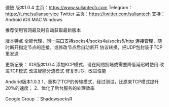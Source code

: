 速链 版本1.0.4
主页：https://www.suliantech.com
Telegram：https://t.me/sulianservice
Twitter 主页：https://twitter.com/suliantech
支持：Android iOS MAC Windows

推荐使用官网最及时自动获取最新版本

版本特点
全能代理，同一端口支持socks4/socks4a/socks5/http
连接管理，随时断开指定节点的连接，或修改节点后自动断开
协议转换，把UDP包封装于TCP里发送

更新记录：
IOS版本1.0.4
添加KCP模式，请在网络拥堵或需要降低延迟时使用
改进TCP模式
改进智能分流模式
修复BUG，改进性能

Andorid版本1.0.3
1、重构了TCP的传输模式，经过测试，比原来TCP模式提升20%的速度；
2、优化了后台服务的处理效率

Google Group ：ShadowsocksR
